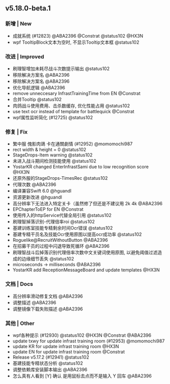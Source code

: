 ## v5.18.0-beta.1

### 新增 | New

* 成就系统 (#12823) @ABA2396 @Constrat @status102 @HX3N
* wpf TooltipBlock文本为空时, 不显示Tooltip文本框 @status102

### 改进 | Improved

* 刷理智增加未耗尽战斗次数提示输出 @status102
* 移除解决方案名 @ABA2396
* 移除解决方案名 @ABA2396
* 优化导航逻辑 @ABA2396
* remove unneccesary InfrastTrainingTime from EN @Constrat
* 合并Tooltip @status102
* 肉鸽战斗使用费用、击杀数缓存, 优化性能占用 @status102
* use text ocr instead of template for battlequick @Constrat
* wpf属性监听简化 (#12725) @status102

### 修复 | Fix

* 繁中服 傀影肉鴿 卡在通關劇情 (#12952) @momomochi987
* rect width & height = 0 @status102
* StageDrops-Item warning @status102
* 未进入战斗期间检测技能使用 @status102
* YostarKR changed EnterInfrastSami due to low recognition score @HX3N
* 还原外服的StageDrops-TimesRec @status102
* 代理次数 @ABA2396
* 编译兼容Swift 6.0 @hguandl
* 资源更新改进 @hguandl
* 高分辨率下无法进入特定关卡（虽然修了但还是不建议用 2k 4k @ABA2396
* EPChapterToEP for EN @Constrat
* 使用传入的httpService代替全局引用 @status102
* 刷理智掉落识别-代理倍率roi @status102
* 基建训练室技能专精剩余时间Ocr错误 @status102
* 基建专精干员名及技能Ocr使用原图以提高ocr成功率 @status102
* Roguelike@RecruitWithoutButton @ABA2396
* 在招募干员的过程中闪退导致死循环 @ABA2396
* 刷理智战斗后掉落识别代理倍率次数中文关键词使用原图, 以避免阈值过滤造成的边缘细节丢失 @status102
* microseconds -> milliseconds @ABA2396
* YostarKR add ReceptionMessageBoard and update templates @HX3N

### 文档 | Docs

* 高分辨率滑动修复文档 @ABA2396
* 调整描述 @ABA2396
* 调整镜像下载失败描述 @ABA2396

### 其他 | Other

* wpf各种提示 (#12930) @status102 @HX3N @Constrat @ABA2396
* update txwy for update infrast training room (#12953) @momomochi987
* update KR for update infrast training room @HX3N
* update EN for update infrast training room @Constrat
* Release v5.17.2 (#12941) @status102
* 基建技能专精状态分析 @status102
* 调整依赖库安装脚本输出 @ABA2396
* 怎么真有人看到 [Y] 确认 是用鼠标去点而不是输入 Y 回车 @ABA2396
